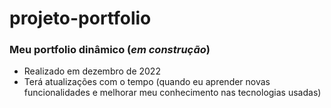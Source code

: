 # projeto-portfolio
 
### Meu portfolio dinâmico (_em construção_)
* Realizado em dezembro de 2022
* Terá atualizações com o tempo (quando eu aprender novas funcionalidades e melhorar meu conhecimento nas tecnologias usadas)

